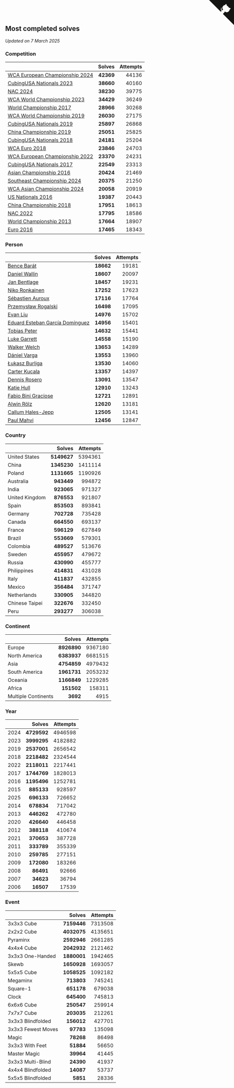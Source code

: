 ## Most completed solves

*Updated on  7 March 2025*


### Competition

|  | Solves | Attempts |
| :--- | ---: | ---: |
| [WCA European Championship 2024](https://www.worldcubeassociation.org/competitions/Euro2024) | **42369** | 44136 |
| [CubingUSA Nationals 2023](https://www.worldcubeassociation.org/competitions/CubingUSANationals2023) | **38660** | 40160 |
| [NAC 2024](https://www.worldcubeassociation.org/competitions/NAC2024) | **38230** | 39775 |
| [WCA World Championship 2023](https://www.worldcubeassociation.org/competitions/WC2023) | **34429** | 36249 |
| [World Championship 2017](https://www.worldcubeassociation.org/competitions/WC2017) | **28966** | 30268 |
| [WCA World Championship 2019](https://www.worldcubeassociation.org/competitions/WC2019) | **26030** | 27175 |
| [CubingUSA Nationals 2019](https://www.worldcubeassociation.org/competitions/CubingUSANationals2019) | **25897** | 26868 |
| [China Championship 2019](https://www.worldcubeassociation.org/competitions/ChinaChampionship2019) | **25051** | 25825 |
| [CubingUSA Nationals 2018](https://www.worldcubeassociation.org/competitions/CubingUSANationals2018) | **24181** | 25204 |
| [WCA Euro 2018](https://www.worldcubeassociation.org/competitions/Euro2018) | **23846** | 24703 |
| [WCA European Championship 2022](https://www.worldcubeassociation.org/competitions/Euro2022) | **23370** | 24231 |
| [CubingUSA Nationals 2017](https://www.worldcubeassociation.org/competitions/CubingUSANationals2017) | **22549** | 23313 |
| [Asian Championship 2016](https://www.worldcubeassociation.org/competitions/AsianChampionship2016) | **20424** | 21469 |
| [Southeast Championship 2024](https://www.worldcubeassociation.org/competitions/SoutheastChampionship2024) | **20375** | 21250 |
| [WCA Asian Championship 2024](https://www.worldcubeassociation.org/competitions/RubiksWCAAsianChampionship2024) | **20058** | 20919 |
| [US Nationals 2016](https://www.worldcubeassociation.org/competitions/USNationals2016) | **19387** | 20443 |
| [China Championship 2018](https://www.worldcubeassociation.org/competitions/ChinaChampionship2018) | **17951** | 18613 |
| [NAC 2022](https://www.worldcubeassociation.org/competitions/NAC2022) | **17795** | 18586 |
| [World Championship 2013](https://www.worldcubeassociation.org/competitions/WC2013) | **17664** | 18907 |
| [Euro 2016](https://www.worldcubeassociation.org/competitions/Euro2016) | **17465** | 18343 |

### Person

|  | Solves | Attempts |
| :--- | ---: | ---: |
| [Bence Barát](https://www.worldcubeassociation.org/persons/2008BARA01) | **18662** | 19181 |
| [Daniel Wallin](https://www.worldcubeassociation.org/persons/2013WALL03) | **18607** | 20097 |
| [Jan Bentlage](https://www.worldcubeassociation.org/persons/2010BENT01) | **18457** | 19231 |
| [Niko Ronkainen](https://www.worldcubeassociation.org/persons/2010RONK01) | **17252** | 17623 |
| [Sébastien Auroux](https://www.worldcubeassociation.org/persons/2008AURO01) | **17116** | 17764 |
| [Przemysław Rogalski](https://www.worldcubeassociation.org/persons/2013ROGA02) | **16498** | 17095 |
| [Evan Liu](https://www.worldcubeassociation.org/persons/2009LIUE01) | **14976** | 15702 |
| [Eduard Esteban García Domínguez](https://www.worldcubeassociation.org/persons/2011EDUA01) | **14956** | 15401 |
| [Tobias Peter](https://www.worldcubeassociation.org/persons/2014PETE03) | **14632** | 15441 |
| [Luke Garrett](https://www.worldcubeassociation.org/persons/2017GARR05) | **14558** | 15190 |
| [Walker Welch](https://www.worldcubeassociation.org/persons/2011WELC01) | **13653** | 14289 |
| [Dániel Varga](https://www.worldcubeassociation.org/persons/2008VARG01) | **13553** | 13960 |
| [Łukasz Burliga](https://www.worldcubeassociation.org/persons/2013BURL01) | **13530** | 14060 |
| [Carter Kucala](https://www.worldcubeassociation.org/persons/2015KUCA01) | **13357** | 14397 |
| [Dennis Rosero](https://www.worldcubeassociation.org/persons/2010ROSE03) | **13091** | 13547 |
| [Katie Hull](https://www.worldcubeassociation.org/persons/2010HULL01) | **12910** | 13243 |
| [Fabio Bini Graciose](https://www.worldcubeassociation.org/persons/2010GRAC02) | **12721** | 12891 |
| [Alwin Rölz](https://www.worldcubeassociation.org/persons/2016ROLZ01) | **12620** | 13181 |
| [Callum Hales-Jepp](https://www.worldcubeassociation.org/persons/2012HALE01) | **12505** | 13141 |
| [Paul Mahvi](https://www.worldcubeassociation.org/persons/2012MAHV01) | **12456** | 12847 |

### Country

|  | Solves | Attempts |
| :--- | ---: | ---: |
| United States | **5149627** | 5394361 |
| China | **1345230** | 1411114 |
| Poland | **1131665** | 1190926 |
| Australia | **943449** | 994872 |
| India | **923065** | 971327 |
| United Kingdom | **876553** | 921807 |
| Spain | **853503** | 893841 |
| Germany | **702728** | 735428 |
| Canada | **664550** | 693137 |
| France | **596129** | 627849 |
| Brazil | **553669** | 579301 |
| Colombia | **489527** | 513676 |
| Sweden | **455957** | 479672 |
| Russia | **430990** | 455777 |
| Philippines | **414831** | 431028 |
| Italy | **411837** | 432855 |
| Mexico | **356484** | 371747 |
| Netherlands | **330905** | 344820 |
| Chinese Taipei | **322676** | 332450 |
| Peru | **293277** | 306038 |

### Continent

|  | Solves | Attempts |
| :--- | ---: | ---: |
| Europe | **8926890** | 9367180 |
| North America | **6383937** | 6681515 |
| Asia | **4754859** | 4979432 |
| South America | **1961731** | 2053232 |
| Oceania | **1166849** | 1229285 |
| Africa | **151502** | 158311 |
| Multiple Continents | **3692** | 4915 |

### Year

|  | Solves | Attempts |
| :--- | ---: | ---: |
| 2024 | **4729592** | 4946598 |
| 2023 | **3999295** | 4182882 |
| 2019 | **2537001** | 2656542 |
| 2018 | **2218482** | 2324544 |
| 2022 | **2118011** | 2217441 |
| 2017 | **1744769** | 1828013 |
| 2016 | **1195496** | 1252781 |
| 2015 | **885133** | 928597 |
| 2025 | **696133** | 726652 |
| 2014 | **678834** | 717042 |
| 2013 | **446262** | 472780 |
| 2020 | **426640** | 446458 |
| 2012 | **388118** | 410674 |
| 2021 | **370653** | 387728 |
| 2011 | **333789** | 355339 |
| 2010 | **259785** | 277151 |
| 2009 | **172080** | 183266 |
| 2008 | **86491** | 92666 |
| 2007 | **34623** | 36794 |
| 2006 | **16507** | 17539 |

### Event

|  | Solves | Attempts |
| :--- | ---: | ---: |
| 3x3x3 Cube | **7159446** | 7313508 |
| 2x2x2 Cube | **4032075** | 4135651 |
| Pyraminx | **2592946** | 2661285 |
| 4x4x4 Cube | **2042932** | 2121462 |
| 3x3x3 One-Handed | **1880001** | 1942465 |
| Skewb | **1650928** | 1693057 |
| 5x5x5 Cube | **1058525** | 1092182 |
| Megaminx | **713803** | 745241 |
| Square-1 | **651178** | 679038 |
| Clock | **645400** | 745813 |
| 6x6x6 Cube | **250547** | 259914 |
| 7x7x7 Cube | **203035** | 212261 |
| 3x3x3 Blindfolded | **156012** | 427701 |
| 3x3x3 Fewest Moves | **97783** | 135098 |
| Magic | **78268** | 86498 |
| 3x3x3 With Feet | **51884** | 56650 |
| Master Magic | **39964** | 41445 |
| 3x3x3 Multi-Blind | **24390** | 41937 |
| 4x4x4 Blindfolded | **14087** | 53737 |
| 5x5x5 Blindfolded | **5851** | 28336 |


<a href="https://github.com/jonatanklosko/wca_statistics" class="github-corner" aria-label="View source on Github"><svg width="80" height="80" viewBox="0 0 250 250" style="fill:#151513; color:#fff; position: absolute; top: 0; border: 0; right: 0;" aria-hidden="true"><path d="M0,0 L115,115 L130,115 L142,142 L250,250 L250,0 Z"></path><path d="M128.3,109.0 C113.8,99.7 119.0,89.6 119.0,89.6 C122.0,82.7 120.5,78.6 120.5,78.6 C119.2,72.0 123.4,76.3 123.4,76.3 C127.3,80.9 125.5,87.3 125.5,87.3 C122.9,97.6 130.6,101.9 134.4,103.2" fill="currentColor" style="transform-origin: 130px 106px;" class="octo-arm"></path><path d="M115.0,115.0 C114.9,115.1 118.7,116.5 119.8,115.4 L133.7,101.6 C136.9,99.2 139.9,98.4 142.2,98.6 C133.8,88.0 127.5,74.4 143.8,58.0 C148.5,53.4 154.0,51.2 159.7,51.0 C160.3,49.4 163.2,43.6 171.4,40.1 C171.4,40.1 176.1,42.5 178.8,56.2 C183.1,58.6 187.2,61.8 190.9,65.4 C194.5,69.0 197.7,73.2 200.1,77.6 C213.8,80.2 216.3,84.9 216.3,84.9 C212.7,93.1 206.9,96.0 205.4,96.6 C205.1,102.4 203.0,107.8 198.3,112.5 C181.9,128.9 168.3,122.5 157.7,114.1 C157.9,116.9 156.7,120.9 152.7,124.9 L141.0,136.5 C139.8,137.7 141.6,141.9 141.8,141.8 Z" fill="currentColor" class="octo-body"></path></svg></a><style>.github-corner:hover .octo-arm{animation:octocat-wave 560ms ease-in-out}@keyframes octocat-wave{0%,100%{transform:rotate(0)}20%,60%{transform:rotate(-25deg)}40%,80%{transform:rotate(10deg)}}@media (max-width:500px){.github-corner:hover .octo-arm{animation:none}.github-corner .octo-arm{animation:octocat-wave 560ms ease-in-out}}</style>
